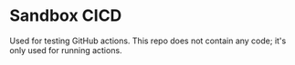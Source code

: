 # Sandbox CICD

Used for testing GitHub actions.  This repo does not contain any code;
it's only used for running actions.

